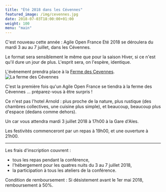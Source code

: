 ```yaml
---
title: "Été 2018 dans les Cévennes"
featured_image: /img/cevennes.jpg
date: 2018-07-03T18:00:00+01:00
weight: 100
menu: "main"
---
```


C'est nouveau cette année : Agile Open France Eté 2018 se déroulera du mardi 3 au au 7 juillet, dans les Cévennes.

<!--more--> 

Le format sera sensiblement le même que pour la saison Hiver, si ce n'est qu'il dure un jour de plus. L'esprit sera, on l'espère, identique.

L'évènement prendra place à la [Ferme des Cevennes](http://www.lafermedescevennes.com/).
![La ferme des Cévennes](/img/ferme.jpg)

C'est la première fois qu'un Agile Open France se tiendra à la ferme des Cévennes ... préparez-vous à être surpris !

Ce n'est pas l'hotel Arnold : plus proche de la nature, plus rustique (des chambres collectives, une cuisine plus simple), et beaucoup, beaucoup plus d'espace (dedans comme dehors).

Un car vous attendra mardi 3 juillet 2018 à 17h00 à la Gare d'Ales.

Les festivités commenceront par un repas à 19h00, et une ouverture à 21h00.

----

Les frais d'inscription couvrent :

- tous les repas pendant la conférence,
- l'hébergement pour les quatres nuits du 3 au 7 juillet 2018,
- la participation à tous les ateliers de la conférence.

Condition de remboursement : Si désistement avant le 1er mai 2018, remboursement à 50%.
